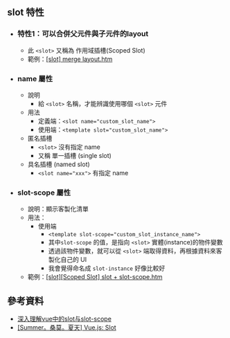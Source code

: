 ## slot 特性
- ### 特性1：可以合併父元件與子元件的layout
  - 此 ```<slot>``` 又稱為 作用域插槽(Scoped Slot)
  - 範例：[[slot] merge layout.htm](../topics/%5Bslot%5D%20merge%20layout.htm)
- ### name 屬性
  - 說明
    - 給 ```<slot>``` 名稱，才能辨識使用哪個 ```<slot>``` 元件
  - 用法
    - 定義端：```<slot name="custom_slot_name">```
    - 使用端：```<template slot="custom_slot_name">```
  - 匿名插槽
    - ```<slot>``` 沒有指定 name
    - 又稱 單一插槽 (single slot)
  - 具名插槽 (named slot)
    - ```<slot name="xxx">``` 有指定 name
- ### slot-scope 屬性
  - 說明：顯示客製化清單
  - 用法：
    - 使用端
      - ```<template slot-scope="custom_slot_instance_name">```
      - 其中```slot-scope``` 的值，是指向 ```<slot>``` 實體(instance)的物件變數
      - 透過該物件變數，就可以從 ```<slot>``` 端取得資料，再根據資料來客製化自己的 UI
      - 我會覺得命名成 ```slot-instance``` 好像比較好
  - 範例：[[slot][Scoped Slot] slot + slot-scope.htm](../topics/%5Bslot%5D%5BScoped%20Slot%5D%20slot%20+%20slot-scope.htm)


## 參考資料
- [深入理解vue中的slot与slot-scope](https://juejin.im/post/5a69ece0f265da3e5a5777ed)
- [[Summer。桑莫。夏天] Vue.js: Slot](https://cythilya.github.io/2017/10/11/vue-component-slot/)
